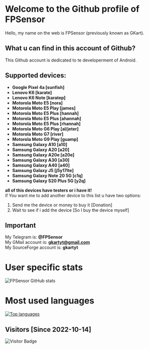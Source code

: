 # Welcome to the Github profile of FPSensor

Hello, my name on the web is FPSensor (previously known as GKart).

## What u can find in this account of Github?

This Github account is dedicated to te developerment of Android.

## Supported devices:

- **Google Pixel 4a [sunfish]**
- **Lenovo K6 [karate]**
- **Lenovo K6 Note [karatep]**
- **Motorola Moto E5 [nora]**
- **Motorola Moto E5 Play [james]**
- **Motorola Moto E5 Plus [hannah]**
- **Motorola Moto E5 Plus [ahannah]**
- **Motorola Moto E5 Plus [rhannah]**
- **Motorola Moto G6 Play [al/jeter]**
- **Motorola Moto G7 [river]**
- **Motorola Moto G9 Play [guamp]**
- **Samsung Galaxy A10 [a10]**
- **Samsung Galaxy A20 [a20]**
- **Samsung Galaxy A20e [a20e]**
- **Samsung Galaxy A30 [a30]**
- **Samsung Galaxy A40 [a40]**
- **Samsung Galaxy J5 [j5y17lte]**
- **Samsung Galaxy Note 20 5G [c1q]**
- **Samsung Galaxy S20 Plus 5G [y2q]**

**all of this devices have testers or i have it!**   
if You want me to add another device to this list u have two options:
1. Send me the device or money to buy it [Donation]
2. Wait to see if i add the device [So I buy the device myself]

## Important

My Telegram is: **@FPSensor**  
My GMail account is: **gkartyt@gmail.com**  
My SourceForge account is: **gkartyt**  

# User specific stats
![FPSensor GitHub stats](https://github-readme-stats.vercel.app/api?username=FPSensor&count_private=true&theme=tokyonight)

# Most used languages
[![Top languages](https://github-readme-stats.vercel.app/api/top-langs/?username=FPSensor&layout=compact&langs_count=10&theme=tokyonight&)](https://github.com/FPSensor)

## Visitors [Since 2022-10-14]
![Visitor Badge](https://visitor-badge.laobi.icu/badge?page_id=FPSensor.FPSensor)
